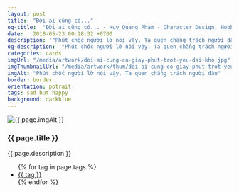 ```yaml
---
layout: post
title:  "Đời ai cũng có..."
og-title:  "Đời ai cũng có... - Huy Quang Pham - Character Design, Hobbyist Artist"
date:   2018-05-23 00:28:32 +0700
description: '"Phút chốc người lỡ nói vậy. Ta quen chẳng trách người đâu" - Câu chuyện của một người nào đó..'
og-description: '"Phút chốc người lỡ nói vậy. Ta quen chẳng trách người đâu" - Câu chuyện của một người nào đó..'
categories: cards
imgUrl: "/media/artwork/doi-ai-cung-co-giay-phut-trot-yeu-dai-kho.jpg"
imgThumbnailUrl: "/media/artwork/thum/doi-ai-cung-co-giay-phut-trot-yeu-dai-kho.jpg"
imgAlt: "Phút chốc người lỡ nói vậy. Ta quen chẳng trách người đâu"
border: border
orientation: potrait
tags: sad but happy
background: darkblue
---
```

<article class="content">
  <div class="wrapper wrapper-img">
    <img id="c" class="pic {% if page.frame %}{{ "pic-frame" }}{% endif %}" src="{{ page.imgUrl | absolute_url }}" alt="{{ page.imgAlt }}" style="background-color: {{ page.background }}" />
  </div>
  <h3 class="title">{{ page.title }}</h3>
  <p class="des">{{ page.description }}</p>
  <ul class="tags">
    {% for tag in page.tags %}
      <li><a href="#">{{ tag }}</a></li>
    {% endfor %}
  </ul>
</article>
